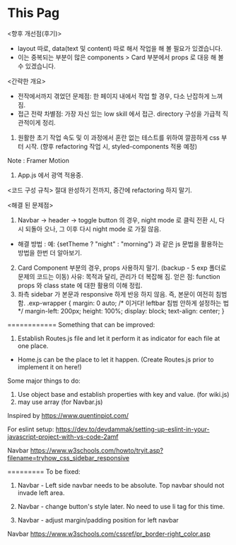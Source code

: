 # This Pag
<향후 개선점(후기)>
- layout 따로, data(text 및 content) 따로 해서 작업을 해 볼 필요가 있겠습니다.
- 이는 중복되는 부분이 많은 components > Card 부분에서 props 로 대응 해 볼 수 있겠습니다.

<간략한 개요>
- 전작에서까지 겪었던 문제점: 한 페이지 내에서 작업 할 경우, 다소 난잡하게 느껴짐. 
- 접근 전략 차별점: 가장 자신 있는 low skill 에서 접근. directory 구성을 가급적 직관적이게 정리.

1. 원활한 초기 작업 속도 및 이 과정에서 혼란 없는 테스트를 위하여 깔끔하게 css 부터 시작. (향후 refactoring 작업 시, styled-components 적용 예정)

Note : Framer Motion
1. App.js 에서 광역 적용중. 

<코드 구성 규칙>
절대 완성하기 전까지, 중간에 refactoring 하지 말기.

<해결 된 문제점>
1. Navbar -> header -> toggle button 의 경우, night mode 로 클릭 전환 시, 다시 되돌아 오나, 그 이후 다시 night mode 로 가질 않음.
- 해결 방법 : 예: {setTheme ? "night" : "morning"} 과 같은 js 문법을 활용하는 방법을 한번 더 알아보기. 
2. Card Component 부분의 경우, props 사용하지 말기. (backup - 5 exp 폴더로 문제의 코드는 이동) 
사유: 목적과 달리, 관리가 더 복잡해 짐.
얻은 점: function props 와 class state 에 대한 활용의 이해 정립. 
1. 좌측 sidebar 가 본문과 responsive 하게 반응 하지 않음. 즉, 본문이 여전히 침범함.
.exp-wrapper {
    margin: 0 auto;
    /* 이거다! leftbar 침범 안하게 설정하는 법 */
    margin-left: 200px;
    height: 100%;
    display: block;
    text-align: center;
}

============
Something that can be improved:
1. Establish Routes.js file and let it perform it as indicator for each file at one place.
- Home.js can be the place to let it happen. (Create Routes.js prior to implement it on here!)

Some major things to do:
1. Use object base and establish properties with key and value. (for wiki.js)
2. may use array (for Navbar.js)

Inspired by https://www.quentinpiot.com/

For eslint setup:
https://dev.to/devdammak/setting-up-eslint-in-your-javascript-project-with-vs-code-2amf

Navbar
https://www.w3schools.com/howto/tryit.asp?filename=tryhow_css_sidebar_responsive

=========
To be fixed:

1. Navbar - Left side navbar needs to be absolute. Top navbar should not invade left area.

2. Navbar - change button's style later. No need to use li tag for this time.

3. Navbar - adjust margin/padding position for left navbar

Navbar
https://www.w3schools.com/cssref/pr_border-right_color.asp